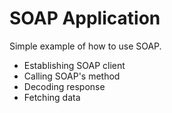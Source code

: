# SOAP Application
Simple example of how to use SOAP.

- Establishing SOAP client
- Calling SOAP's method
- Decoding response
- Fetching data
